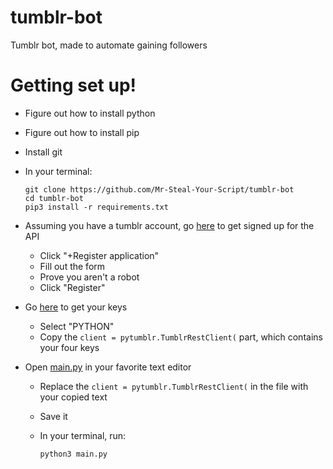 # tumblr-bot
Tumblr bot, made to automate gaining followers

# Getting set up!

* Figure out how to install python
* Figure out how to install pip
* Install git
* In your terminal:

      git clone https://github.com/Mr-Steal-Your-Script/tumblr-bot
      cd tumblr-bot
      pip3 install -r requirements.txt
* Assuming you have a tumblr account, go [here](https://www.tumblr.com/oauth/apps) to get signed up for the API
    * Click "+Register application"
    * Fill out the form
    * Prove you aren't a robot
    * Click "Register"
* Go [here](https://api.tumblr.com/console/calls/user/info) to get your keys
    * Select "PYTHON"
    * Copy the `client = pytumblr.TumblrRestClient(` part, which contains your four keys
* Open [main.py](https://github.com/Mr-Steal-Your-Script/tumblr-bot/blob/master/main.py) in your favorite text editor
    * Replace the `client = pytumblr.TumblrRestClient(` in the file with your copied text
    * Save it
    * In your terminal, run:
      
          python3 main.py
